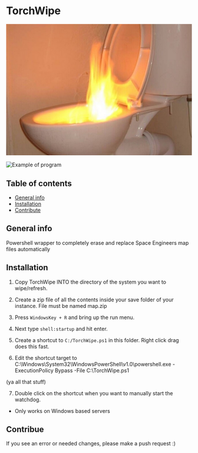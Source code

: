 
# TorchWipe
![Logo](https://raw.githubusercontent.com/GarretSidzaka/TorchWipe/master/logo.PNG)


![Example of program](https://raw.githubusercontent.com/GarretSidzaka/TorchWipe/master/torch_wipe_ex.png)

## Table of contents
* [General info](#general-info)
* [Installation](#installation)
* [Contribute](#contribue)


## General info
Powershell wrapper to completely erase and replace Space Engineers map files automatically
	
## Installation
1. Copy TorchWipe INTO the directory of the system you want to wipe/refresh.

2. Create a zip file of all the contents inside your save folder of your instance.  File must be named map.zip 

3. Press `WindowsKey + R` and bring up the run menu.  

4. Next type `shell:startup` and hit enter.

5. Create a shortcut to `C:/TorchWipe.ps1` in this folder.  Right click drag does this fast.

6. Edit the shortcut target to C:\Windows\System32\WindowsPowerShell\v1.0\powershell.exe -ExecutionPolicy Bypass -File C:\TorchWipe.ps1

(ya all that stuff)

7. Double click on the shortcut when you want to manually start the watchdog.
* Only works on Windows based servers




## Contribue

If you see an error or needed changes, please make a push request :)

